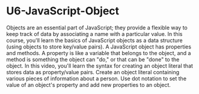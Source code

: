 # U6-JavaScript-Object
 Objects are an essential part of JavaScript; they provide a flexible way to keep track of data by associating a name with a particular value. In this course, you'll learn the basics of JavaScript objects as a data structure (using objects to store key/value pairs).
 A JavaScript object has properties and methods. A property is like a variable that belongs to the object, and a method is something the object can "do," or that can be "done" to the object. In this video, you'll learn the syntax for creating an object literal that stores data as property/value pairs.
 Create an object literal containing various pieces of information about a person. Use dot notation to set the value of an object's property and add new properties to an object.
